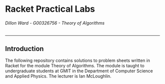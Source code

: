 # Racket Practical Labs
###### *Dillon Ward - G00326756 - Theory of Algorithms*
---
## Introduction
The following repository contains solutions to problem sheets written in Racket for the module Theory of Algorithms. The module is taught to undergraduate students at GMIT in the Department of Computer Science and Applied Physics. The lecturer is Ian McLoughlin.
